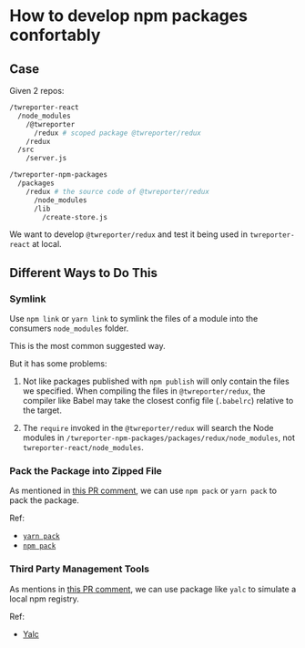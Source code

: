 # How to develop npm packages confortably


## Case

Given 2 repos:

```bash
/twreporter-react
  /node_modules
    /@twreporter
      /redux # scoped package @twreporter/redux
    /redux
  /src
    /server.js
```

```bash
/twreporter-npm-packages
  /packages
    /redux # the source code of @twreporter/redux
      /node_modules
      /lib
        /create-store.js
```

We want to develop `@twreporter/redux` and test it being used in `twreporter-react` at local.


## Different Ways to Do This

### Symlink

Use `npm link` or `yarn link` to symlink the files of a module into the consumers `node_modules` folder.

This is the most common suggested way.

But it has some problems:

1. Not like packages published with `npm publish` will only contain the files we specified. When compiling the files in `@twreporter/redux`, the compiler like Babel may take the closest config file (`.babelrc`) relative to the target.

2. The `require` invoked in the `@twreporter/redux` will search the Node modules in `/twreporter-npm-packages/packages/redux/node_modules`, not `twreporter-react/node_modules`.


### Pack the Package into Zipped File

As mentioned in [this PR comment](https://github.com/twreporter/twreporter-react/pull/1320#issuecomment-523714489), we can use `npm pack` or `yarn pack` to pack the package. 

Ref: 

- [`yarn pack`](https://yarnpkg.com/lang/en/docs/cli/pack/)
- [`npm pack`](https://docs.npmjs.com/cli/pack.html)


### Third Party Management Tools

As mentions in [this PR comment](https://github.com/twreporter/twreporter-react/pull/1320#issuecomment-523373005), we can use package like `yalc` to simulate a local npm registry.

Ref:

- [Yalc](https://github.com/whitecolor/yalc)
